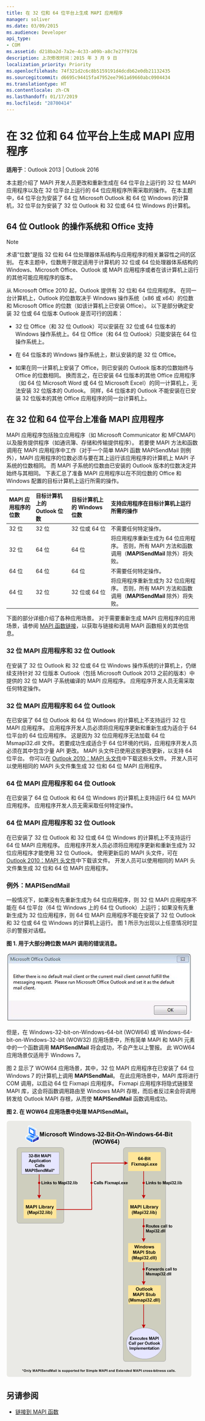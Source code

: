 ```yaml
---
title: 在 32 位和 64 位平台上生成 MAPI 应用程序
manager: soliver
ms.date: 03/09/2015
ms.audience: Developer
api_type:
- COM
ms.assetid: d218ba2d-7a2e-4c33-a09b-a8c7e27f9726
description: 上次修改时间：2015 年 3 月 9 日
localization_priority: Priority
ms.openlocfilehash: 74f321d2c6c8b5159191d4dcdb62e0db21132435
ms.sourcegitcommit: d6695c94415fa47952ee7961a69660abc0904434
ms.translationtype: HT
ms.contentlocale: zh-CN
ms.lasthandoff: 01/17/2019
ms.locfileid: "28700414"
---
```

# <a name="building-mapi-applications-on-32-bit-and-64-bit-platforms"></a>在 32 位和 64 位平台上生成 MAPI 应用程序

**适用于**：Outlook 2013 | Outlook 2016 
  
本主题介绍了 MAPI 开发人员更改和重新生成在 64 位平台上运行的 32 位 MAPI 应用程序以及在 32 位平台上运行的 64 位应用程序所需采取的操作。 在本主题中，64 位平台为安装了 64 位 Microsoft Outlook 和 64 位 Windows 的计算机，32 位平台为安装了 32 位 Outlook 和 32 位或 64 位 Windows 的计算机。 
  
## <a name="operating-system-and-office-support-for-64-bit-outlook"></a>64 位 Outlook 的操作系统和 Office 支持

> [!NOTE]
> 术语“位数”是指 32 位和 64 位处理器体系结构与应用程序的相关兼容性之间的区别。 在本主题中，位数用于限定适用于计算机的 32 位或 64 位处理器体系结构的 Windows、Microsoft Office、Outlook 或 MAPI 应用程序或者在该计算机上运行的其他可能应用程序的版本。 
  
从 Microsoft Office 2010 起，Outlook 提供有 32 位和 64 位应用程序。 在同一台计算机上，Outlook 的位数取决于 Windows 操作系统（x86 或 x64）的位数和 Microsoft Office 的位数（如该计算机上已安装 Office）。 以下是部分确定安装 32 位或 64 位版本 Outlook 是否可行的因素：
  
- 32 位 Office（和 32 位 Outlook）可以安装在 32 位或 64 位版本的 Windows 操作系统上。64 位 Office（和 64 位 Outlook）只能安装在 64 位操作系统上。
    
- 在 64 位版本的 Windows 操作系统上，默认安装的是 32 位 Office。
    
- 如果在同一计算机上安装了 Office，则已安装的 Outlook 版本的位数始终与 Office 的位数相同。 换而言之，在已安装 64 位版本的其他 Office 应用程序（如 64 位 Microsoft Word 或 64 位 Microsoft Excel）的同一计算机上，无法安装 32 位版本的 Outlook。 同样，64 位版本的 Outlook 不能安装在已安装 32 位版本的其他 Office 应用程序的同一台计算机上。
    
## <a name="preparing-mapi-applications-for-32-bit-and-64-bit-platforms"></a>在 32 位和 64 位平台上准备 MAPI 应用程序

MAPI 应用程序包括独立应用程序（如 Microsoft Communicator 和 MFCMAPI）以及服务提供程序（如通讯簿、存储和传输提供程序）。 若要使 MAPI 方法和函数调用在 MAPI 应用程序中工作（对于一个简单 MAPI 函数 MAPISendMail 则例外），MAPI 应用程序的位数必须与要在其上运行该应用程序的计算机上 MAPI 子系统的位数相同。 而 MAPI 子系统的位数由已安装的 Outlook 版本的位数决定并始终与其相同。 下表汇总了准备 MAPI 应用程序以在不同位数的 Office 和 Windows 配置的目标计算机上运行所需的操作。
  
|MAPI 应用程序的位数|目标计算机上的 Outlook 位数|目标计算机上的 Windows 位数|支持应用程序在目标计算机上运行所需的操作|
|:-----|:-----|:-----|:-----|
|32 位  <br/> |32 位  <br/> |32 位或 64 位  <br/> |不需要任何特定操作。  <br/> |
|32 位  <br/> |64 位  <br/> |64 位  <br/> |将应用程序重新生成为 64 位应用程序。 否则，所有 MAPI 方法和函数调用（**MAPISendMail** 除外）将失败。  <br/> |
|64 位  <br/> |64 位  <br/> |64 位  <br/> |不需要任何特定操作。  <br/> |
|64 位  <br/> |32 位  <br/> |32 位或 64 位  <br/> |将应用程序重新生成为 32 位应用程序。 否则，所有 MAPI 方法和函数调用（**MAPISendMail** 除外）将失败。  <br/> |
   
下面的部分详细介绍了各种应用场景。 对于需要重新生成 MAPI 应用程序的应用场景，请参阅 [MAPI 函数链接](how-to-link-to-mapi-functions.md)，以获取与链接和调用 MAPI 函数相关的其他信息。 
  
### <a name="32-bit-mapi-application-and-32-bit-outlook"></a>32 位 MAPI 应用程序和 32 位 Outlook

在安装了 32 位 Outlook 和 32 位或 64 位 Windows 操作系统的计算机上，仍继续支持针对 32 位版本 Outlook（包括 Microsoft Outlook 2013 之前的版本）中提供的 32 位 MAPI 子系统编译的 MAPI 应用程序。 应用程序开发人员无需采取任何特定操作。
  
### <a name="32-bit-mapi-application-and-64-bit-outlook"></a>32 位 MAPI 应用程序和 64 位 Outlook

在已安装了 64 位 Outlook 和 64 位 Windows 的计算机上不支持运行 32 位 MAPI 应用程序。 应用程序开发人员必须将应用程序更新和重新生成为适合于 64 位平台的 64 位应用程序。 这是因为 32 位应用程序无法加载 64 位 Msmapi32.dll 文件。 若要成功生成适合于 64 位环境的代码，应用程序开发人员必须在其中包含少量 API 更改。 MAPI 头文件已使用这些更改更新，以支持 64 位平台。 你可以在 [Outlook 2010：MAPI 头文件](https://www.microsoft.com/downloads/details.aspx?FamilyID=f8d01fc8-f7b5-4228-baa3-817488a66db1)中下载这些头文件。 开发人员可以使用相同的 MAPI 头文件集生成 32 位和 64 位 MAPI 应用程序。
  
### <a name="64-bit-mapi-application-and-64-bit-outlook"></a>64 位 MAPI 应用程序和 64 位 Outlook

在已安装了 64 位 Outlook 和 64 位 Windows 的计算机上支持运行 64 位 MAPI 应用程序。 应用程序开发人员无需采取任何特定操作。
  
### <a name="64-bit-mapi-application-and-32-bit-outlook"></a>64 位 MAPI 应用程序和 32 位 Outlook

在已安装了 32 位 Outlook 和 32 位或 64 位 Windows 的计算机上不支持运行 64 位 MAPI 应用程序。 应用程序开发人员必须将应用程序更新和重新生成为 32 位应用程序才能使用 32 位 Outlook。 使用更新后的 MAPI 头文件，可在 [Outlook 2010：MAPI 头文件](https://www.microsoft.com/downloads/details.aspx?FamilyID=f8d01fc8-f7b5-4228-baa3-817488a66db1)中下载该文件。 开发人员可以使用相同的 MAPI 头文件集生成 32 位和 64 位 MAPI 应用程序。
  
### <a name="exception-mapisendmail"></a>例外：MAPISendMail

一般情况下，如果没有先重新生成为 64 位应用程序，则 32 位 MAPI 应用程序不能在 64 位平台（64 位 Windows 上的 64 位 Outlook）上运行；如果没有先重新生成为 32 位应用程序，则 64 位 MAPI 应用程序不能在安装了 32 位 Outlook 和 32 位或 64 位 Windows 的计算机上运行。 图 1 所示为出现以上任意情况时显示的警报对话框。
  
**图 1. 用于大部分跨位数 MAPI 调用的错误消息。**

![用于大部分跨位数 MAPI 调用的错误消息](media/738905fb-57ae-4af7-b54b-a1676c80d3c3.JPG "用于大部分跨位数 MAPI 调用的错误消息")
  
但是，在 Windows-32-bit-on-Windows-64-bit (WOW64) 或 Windows-64-bit-on-Windows-32-bit (WOW32) 应用场景中，所有简单 MAPI 和 MAPI 元素中的一个函数调用 **MAPISendMail** 将会成功，不会产生以上警报。 此 WOW64 应用场景仅适用于 Windows 7。 

图 2 显示了 WOW64 应用场景，其中，32 位 MAPI 应用程序在已安装了 64 位 Windows 7 的计算机上调用 **MAPISendMail**。 在此应用场景中，MAPI 库将进行 COM 调用，以启动 64 位 Fixmapi 应用程序。 Fixmapi 应用程序将隐式链接至 MAPI 库，这会将函数调用路由至 Windows MAPI 存根，而后者反过来会将调用转发给 Outlook MAPI 存根，从而使 **MAPISendMail** 函数调用成功。 
  
**图 2. 在 WOW64 应用场景中处理 MAPISendMail。**

![在 WOW64 应用场景中处理 MAPISendMail](media/346ba974-4844-4b64-9dd1-d0f829ab99b3.gif "在 WOW64 应用场景中处理 MAPISendMail")
  
## <a name="see-also"></a>另请参阅

- [链接到 MAPI 函数](how-to-link-to-mapi-functions.md)

